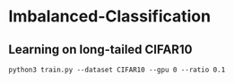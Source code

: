 # Imbalanced-Classification

## Learning on long-tailed CIFAR10
```
python3 train.py --dataset CIFAR10 --gpu 0 --ratio 0.1
```

